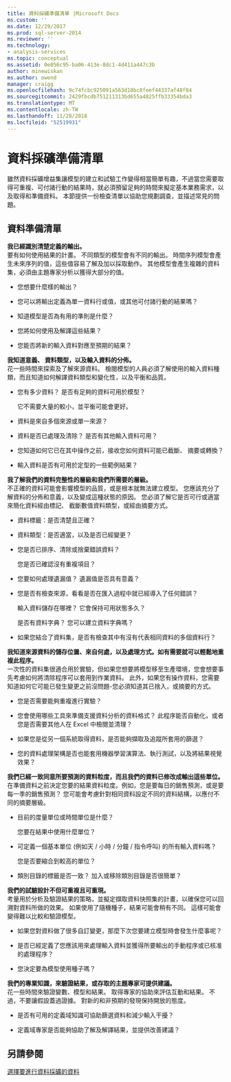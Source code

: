 ```yaml
---
title: 資料採礦準備清單 |Microsoft Docs
ms.custom: ''
ms.date: 12/29/2017
ms.prod: sql-server-2014
ms.reviewer: ''
ms.technology:
- analysis-services
ms.topic: conceptual
ms.assetid: 0e056c95-ba06-413e-8dc1-4d411a447c3b
author: minewiskan
ms.author: owend
manager: craigg
ms.openlocfilehash: 9c74fcbc925091a563d10bc8feef44337af48f84
ms.sourcegitcommit: 2429fbcdb751211313bd655a4825ffb33354bda3
ms.translationtype: MT
ms.contentlocale: zh-TW
ms.lasthandoff: 11/28/2018
ms.locfileid: "52519931"
---
```

# <a name="checklist-of-preparation-for-data-mining"></a>資料採礦準備清單
  雖然資料採礦增益集讓模型的建立和試驗工作變得相當簡單有趣，不過當您需要取得可重複、可付諸行動的結果時，就必須預留足夠的時間來擬定基本業務需求，以及取得和準備資料。 本節提供一份檢查清單以協助您規劃調查，並描述常見的問題。  
  
## <a name="checklist-of-data-preparation"></a>資料準備清單  
 **我已經識別清楚定義的輸出。**  
 要有如何使用結果的計畫。 不同類型的模型會有不同的輸出。 時間序列模型會產生未來序列的值，這些值容易了解及加以採取動作。 其他模型會產生複雜的資料集，必須由主題專家分析以獲得大部分的值。  
  
-   您想要什麼樣的輸出？  
  
-   您可以將輸出定義為單一資料行或值，或其他可付諸行動的結果嗎？  
  
-   知道模型是否為有用的準則是什麼？  
  
-   您將如何使用及解譯這些結果？  
  
-   您能否將新的輸入資料對應至預期的結果？  
  
 **我知道意義、 資料類型，以及輸入資料的分佈。**  
 花一些時間來探索及了解來源資料。 檢閱模型的人員必須了解使用的輸入資料種類，而且知道如何解譯資料類型和變化性，以及平衡和品質。  
  
-   您有多少資料？ 是否有足夠的資料可用於模型？  
  
     它不需要大量的較小，並平衡可能會更好。  
  
-   資料是來自多個來源或單一來源？  
  
-   資料是否已處理及清除？ 是否有其他輸入資料可用？  
  
-   您知道如何它已在其中操作之前，接收您如何資料可能已截斷、 摘要或轉換？  
  
-   輸入資料是否有可用於定型的一些範例結果？  
  
 **我了解我們的資料完整性的層級和我們所需要的層級。**  
 不正確的資料可能會影響模型的品質，或是根本就無法建立模型。 您應該充分了解資料的分佈和意義，以及變成這種狀態的原因。 您必須了解它是否可行或適當來簡化資料經由標記、 截斷數值資料類型，或經由摘要方式。  
  
-   資料標籤：是否清楚且正確？  
  
-   資料類型：是否適當，以及是否已經變更？  
  
-   您是否已排序、清除或捨棄錯誤資料？  
  
     您是否已確認沒有重複項目？  
  
-   您要如何處理遺漏值？ 遺漏值是否具有意義？  
  
-   您是否有檢查來源，看看是否在匯入過程中就已經導入了任何錯誤？  
  
     輸入資料儲存在哪裡？ 它會保持可用狀態多久？  
  
     是否有資料字典？ 您可以建立資料字典嗎？  
  
-   如果您結合了資料集，是否有檢查其中有沒有代表相同資料的多個資料行？  
  
 **我知道來源資料的儲存位置、來自何處，以及處理方式。如有需要就可以輕鬆地重複此程序。**  
 一次性的資料集很適合用於實驗，但如果您想要將模型移至生產環境，您會想要事先考慮如何將清除程序可以套用到作業資料。 此外，如果您有操作資料，您需要知道如何它可能已發生變更之前沒問題-您必須知道其已捨入，或摘要的方式。  
  
-   您是否需要能夠重複進行實驗？  
  
-   您會使用哪些工具來準備支援資料分析的資料格式？ 此程序能否自動化，或者您是否需要其他人在 Excel 中檢閱並清理？  
  
-   如果您是從另一個系統取得資料，是否能夠擷取及追蹤所套用的篩選？  
  
-   您的資料處理架構是否也能套用機器學習演算法、執行測試，以及將結果視覺效果？  
  
 **我們已經一致同意所要預測的資料粒度，而且我們的資料已修改成輸出這些單位。**  
 在準備資料之前決定您要的結果資料粒度。例如，您是要每日的銷售預測，或是要每一季的銷售預測？ 您可能會考慮針對相同資料設定不同的資料結構，以應付不同的摘要層級。  
  
-   目前的度量單位或時間單位是什麼？  
  
     您要在結果中使用什麼單位？  
  
-   可定義一個基本單位 (例如天 / 小時 / 分鐘 / 指令呼叫) 的所有輸入資料嗎？  
  
     您是否要縮合到較高的單位？  
  
-   類別目錄的標籤是否一致？ 加入或移除類別目錄是否很簡單？  
  
 **我們的試驗設計不但可重複且可重現。**  
 考量用於分析及驗證結果的策略，並擬定擷取資料快照集的計畫，以確保您可以回溯對資料所做的效果。 如果使用了隨機種子，結果可能會稍有不同。 這樣可能會變得難以比較和驗證模型。  
  
-   如果您對資料做了很多自訂變更，那麼下次您要建立模型時會發生什麼事呢？  
  
-   是否已經定義了您應該用來處理輸入資料並獲得所要輸出的手動程序或已核准的處理程序？  
  
-   您決定要為模型使用種子嗎？  
  
 **我們的專業知識，來驗證結果，或存取的主題專家可提供建議。**  
 花一些時間來驗證變數、模型和結果。 取得專家的協助來評估互動和結果。 不過，不要讓假設蓋過證據。 對新的和非預期的發現保持開放的態度。  
  
-   是否有可用的定義域知識可協助篩選資料和減少輸入干擾？  
  
-   定義域專家是否能夠協助了解及解譯結果，並提供改善建議？  
  
## <a name="see-also"></a>另請參閱  
 [選擇要進行資料採礦的資料](choosing-data-for-data-mining.md)  
  
  
